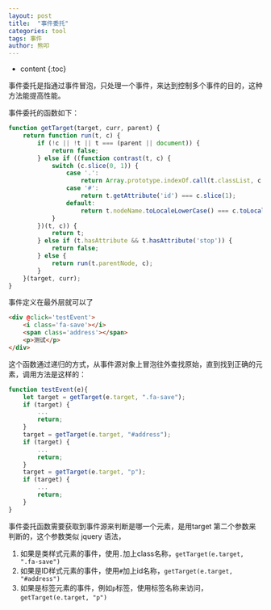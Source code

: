 ```yaml
---
layout: post
title:  "事件委托"
categories: tool
tags: 事件
author: 熊叩
---
```


* content
{:toc}
 
事件委托是指通过事件冒泡，只处理一个事件，来达到控制多个事件的目的，这种方法能提高性能。










事件委托的函数如下：

```js
function getTarget(target, curr, parent) {
    return function run(t, c) {
        if (!c || !t || t === (parent || document)) {
            return false;
        } else if ((function contrast(t, c) {
            switch (c.slice(0, 1)) {
                case '.':
                    return Array.prototype.indexOf.call(t.classList, c.slice(1)) !== -1;
                case '#':
                    return t.getAttribute('id') === c.slice(1);
                default:
                    return t.nodeName.toLocaleLowerCase() === c.toLocaleLowerCase();
            }
        })(t, c)) {
            return t;
        } else if (t.hasAttribute && t.hasAttribute('stop')) {
            return false;
        } else {
            return run(t.parentNode, c);
        }
    }(target, curr);
}
```

事件定义在最外层就可以了
```html
<div @click='testEvent'>
	<i class='fa-save'></i>
	<span class='address'></span>
	<p>测试</p>
</div>
```

这个函数通过递归的方式，从事件源对象上冒泡往外查找原始，直到找到正确的元素，调用方法是这样的：

```js
function testEvent(e){
	let target = getTarget(e.target, ".fa-save");
	if (target) {
  		...     
		return;
	}
	target = getTarget(e.target, "#address");
	if (target) {
  		...
		return;
	}
	target = getTarget(e.target, "p");
	if (target) {
  		...
		return;
	}
}
```

事件委托函数需要获取到事件源来判断是哪一个元素，是用target 第二个参数来判断的，这个参数类似 jquery 语法，

1. 如果是类样式元素的事件，使用`.`加上class名称，`getTarget(e.target, ".fa-save")`
2. 如果是ID样式元素的事件，使用`#`加上id名称，`getTarget(e.target, "#address")`
3. 如果是标签元素的事件，例如`p`标签，使用标签名称来访问，`getTarget(e.target, "p")`